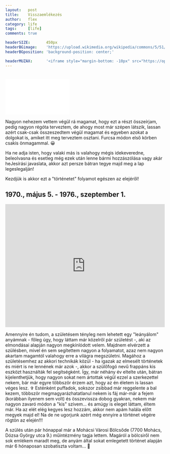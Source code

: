 ```yaml
---
layout:   post
title:    Visszaemlékezés
author:   flex
category: life
tags:     [life]
comments: true

headerSIZE:       450px
headerBGimage:    'https://upload.wikimedia.org/wikipedia/commons/5/51/Small_Red_Rose.JPG'
headerBGposition: 'background-position: center;'

headerMUZAX:      '<iframe style="margin-bottom: -10px" src="https://open.spotify.com/embed/track/6fMZJZqhauwGrwobkPZVJ7?utm_source=generator" width="100%" height="80" frameBorder="0" allowfullscreen="" allow="autoplay; clipboard-write; encrypted-media; fullscreen; picture-in-picture"></iframe>'
---
```


<div class="rightbox" style="width: 40%; margin-top: 33px;"><div style="position: relative; width: 100%; height: 0; padding-bottom: 56.25%;">
<iframe class="shadow" style="position: absolute; width: 100%; height: 100%;" src="//fave.api.cnn.io/v1/fav/?video=fashion/2020/04/08/twin-peaks-remember-when-lon-orig.cnn&customer=cnn&edition=international&env=prod" frameborder="0"></iframe></div></div>

<span class="initial">N</span>agyon nehezem vettem végül rá magamat, hogy ezt a részt összeírjam, pedig nagyon régóta terveztem, de ahogy most már szépen látszik, lassan azért csak-csak összeszedtem végül magamat és egyeben azokat a dolgokat is, amiket itt meg terveztem osztani. Furcsa módon első körben csakis önmagammal. 😀

Ha ne adja isten, hogy valaki más is valahogy mégis idekeveredne, beleolvasna és esetleg még ezek után lenne bármi hozzászólása vagy akár heJesírási javaslata, akkor azt persze bátran tegye majd meg a lap legeslegalján!

<!-- break -->

Kezdjük is akkor ezt a "történetet" folyamot egészen az elejéről!

## 1970., május 5. - 1976., szeptember 1.

<div class="rightbox" style="margin-top: 5px;"><iframe class="	shadow" src="https://open.spotify.com/embed/album/3YRB5HRzzcxxUbBMjnibcf" width="100%" height="390" frameborder="0" allowtransparency="true" allow="encrypted-media"></iframe></div>

Amennyire én tudom, a születésem tényleg nem lehetett egy "leányálom" anyámnak - főleg úgy, hogy láttam már közelről pár születést -, aki az elmondásai alapján nagyon megkínlódott velem. Majdnem elvérzett a szülésben, mivel én sem segítettem nagyon a folyamatot, azaz nem nagyon akartam magamtól valahogy erre a világra megszületni. Magához a születésemhez az akkori technikák közül - ha igazak az elmesélt történetek és miért is ne lennének már azok -, akkor a szülőfogó nevű frappáns kis eszközt használták fel  segítségként.
Így, már néhány év eltelte után, bátran kijelenthetjük, hogy nagyon sokat nem ártottak végül ezzel a szerkezettel nekem, bár már egyre többször érzem azt, hogy az én életem is lassan véges lesz. ✞ Esténként puffadok, sokszor zsibbad már reggelente a bal kezem, többször megmagyarázhatatlanul nekem is fáj már-már a fejem (korábban ilyenem sem volt) és összevissza dobog gyakran, nekem már nagyon zavaró módon a "kis" szívem... és amúgy is eleget láttam, éltem már. Ha az elét elég kegyes lesz hozzám, akkor nem apám halála előtt megyek majd el! Na de ne ugorjunk azért még ennyire a történet végére rögtön az elején!!!

A szülés után pár hónappal már a Mohácsi Városi Bölcsőde (7700 Mohács, Dózsa György utca 9.) műintézmény tagja lettem. Magáról a bölcsiről nem sok emlékem maradt meg, de anyám által sokat emlegetett történet alapján már 6 hónaposan szobatiszta voltam... 🤣